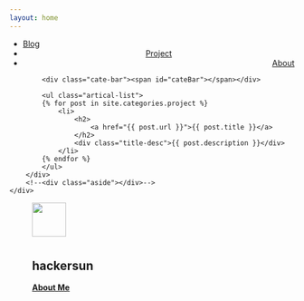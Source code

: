 ```yaml
---
layout: home
---
```

<div id="homepage">
    <div class="index-content project">
        <div class="section">
            <ul class="artical-cate">
                <li><a href="/"><span>Blog</span></a></li>
                <li class="on" style="text-align:center"><a href="/project"><span>Project</span></a></li>
                <li style="text-align:right"><a href="/about"><span>About</span></a></li>
            </ul>

            <div class="cate-bar"><span id="cateBar"></span></div>

            <ul class="artical-list">
            {% for post in site.categories.project %}
                <li>
                    <h2>
                        <a href="{{ post.url }}">{{ post.title }}</a>
                    </h2>
                    <div class="title-desc">{{ post.description }}</div>
                </li>
            {% endfor %}
            </ul>
        </div>
        <!--<div class="aside"></div>-->
    </div>
<div class="sidenav">
        <dd class="avatar-container clearfix">
            <div class="avator-image left" style="width:70px; height:70px;">
                <div class="avator">
                    <img src="../images/favicon.ico" height="60px" width="60px"/>
                </div>
            </div>
            <div class="avator-title">
                <h2>hackersun</h2>
                <a href="http://hackersun.github.io/about-me/"><b>About Me</b></a> 
            </div>
        </dd>
    </div>
</div>
